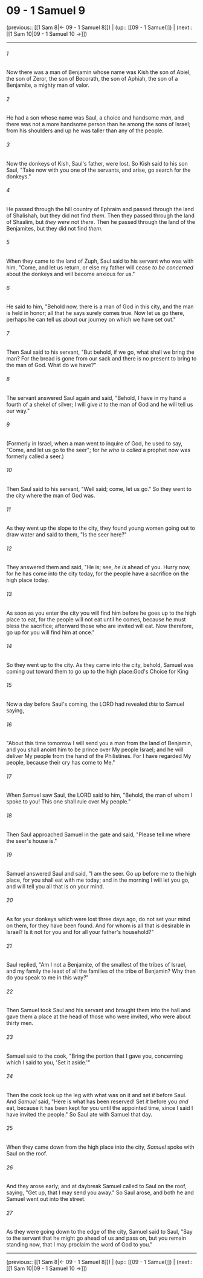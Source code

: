 # 09 - 1 Samuel 9

(previous:: [[1 Sam 8|← 09 - 1 Samuel 8]]) | (up:: [[09 - 1 Samuel]]) | (next:: [[1 Sam 10|09 - 1 Samuel 10 →]])

***


###### 1 
Now there was a man of Benjamin whose name was Kish the son of Abiel, the son of Zeror, the son of Becorath, the son of Aphiah, the son of a Benjamite, a mighty man of valor. 

###### 2 
He had a son whose name was Saul, a choice and handsome _man_, and there was not a more handsome person than he among the sons of Israel; from his shoulders and up he was taller than any of the people. 

###### 3 
Now the donkeys of Kish, Saul's father, were lost. So Kish said to his son Saul, "Take now with you one of the servants, and arise, go search for the donkeys." 

###### 4 
He passed through the hill country of Ephraim and passed through the land of Shalishah, but they did not find _them_. Then they passed through the land of Shaalim, but _they were_ not _there_. Then he passed through the land of the Benjamites, but they did not find _them_. 

###### 5 
When they came to the land of Zuph, Saul said to his servant who was with him, "Come, and let us return, or else my father will cease _to be concerned_ about the donkeys and will become anxious for us." 

###### 6 
He said to him, "Behold now, there is a man of God in this city, and the man is held in honor; all that he says surely comes true. Now let us go there, perhaps he can tell us about our journey on which we have set out." 

###### 7 
Then Saul said to his servant, "But behold, if we go, what shall we bring the man? For the bread is gone from our sack and there is no present to bring to the man of God. What do we have?" 

###### 8 
The servant answered Saul again and said, "Behold, I have in my hand a fourth of a shekel of silver; I will give _it_ to the man of God and he will tell us our way." 

###### 9 
(Formerly in Israel, when a man went to inquire of God, he used to say, "Come, and let us go to the seer"; for _he who is called_ a prophet now was formerly called a seer.) 

###### 10 
Then Saul said to his servant, "Well said; come, let us go." So they went to the city where the man of God was. 

###### 11 
As they went up the slope to the city, they found young women going out to draw water and said to them, "Is the seer here?" 

###### 12 
They answered them and said, "He is; see, _he is_ ahead of you. Hurry now, for he has come into the city today, for the people have a sacrifice on the high place today. 

###### 13 
As soon as you enter the city you will find him before he goes up to the high place to eat, for the people will not eat until he comes, because he must bless the sacrifice; afterward those who are invited will eat. Now therefore, go up for you will find him at once." 

###### 14 
So they went up to the city. As they came into the city, behold, Samuel was coming out toward them to go up to the high place.God's Choice for King 

###### 15 
Now a day before Saul's coming, the LORD had revealed _this_ to Samuel saying, 

###### 16 
"About this time tomorrow I will send you a man from the land of Benjamin, and you shall anoint him to be prince over My people Israel; and he will deliver My people from the hand of the Philistines. For I have regarded My people, because their cry has come to Me." 

###### 17 
When Samuel saw Saul, the LORD said to him, "Behold, the man of whom I spoke to you! This one shall rule over My people." 

###### 18 
Then Saul approached Samuel in the gate and said, "Please tell me where the seer's house is." 

###### 19 
Samuel answered Saul and said, "I am the seer. Go up before me to the high place, for you shall eat with me today; and in the morning I will let you go, and will tell you all that is on your mind. 

###### 20 
As for your donkeys which were lost three days ago, do not set your mind on them, for they have been found. And for whom is all that is desirable in Israel? Is it not for you and for all your father's household?" 

###### 21 
Saul replied, "Am I not a Benjamite, of the smallest of the tribes of Israel, and my family the least of all the families of the tribe of Benjamin? Why then do you speak to me in this way?" 

###### 22 
Then Samuel took Saul and his servant and brought them into the hall and gave them a place at the head of those who were invited, who were about thirty men. 

###### 23 
Samuel said to the cook, "Bring the portion that I gave you, concerning which I said to you, 'Set it aside.'" 

###### 24 
Then the cook took up the leg with what was on it and set _it_ before Saul. And _Samuel_ said, "Here is what has been reserved! Set _it_ before you _and_ eat, because it has been kept for you until the appointed time, since I said I have invited the people." So Saul ate with Samuel that day. 

###### 25 
When they came down from the high place into the city, _Samuel_ spoke with Saul on the roof. 

###### 26 
And they arose early; and at daybreak Samuel called to Saul on the roof, saying, "Get up, that I may send you away." So Saul arose, and both he and Samuel went out into the street. 

###### 27 
As they were going down to the edge of the city, Samuel said to Saul, "Say to the servant that he might go ahead of us and pass on, but you remain standing now, that I may proclaim the word of God to you."

***

(previous:: [[1 Sam 8|← 09 - 1 Samuel 8]]) | (up:: [[09 - 1 Samuel]]) | (next:: [[1 Sam 10|09 - 1 Samuel 10 →]])
